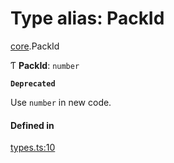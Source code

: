 # Type alias: PackId

[core](../modules/core.md).PackId

Ƭ **PackId**: `number`

**`Deprecated`**

Use `number` in new code.

#### Defined in

[types.ts:10](https://github.com/coda/packs-sdk/blob/main/types.ts#L10)
